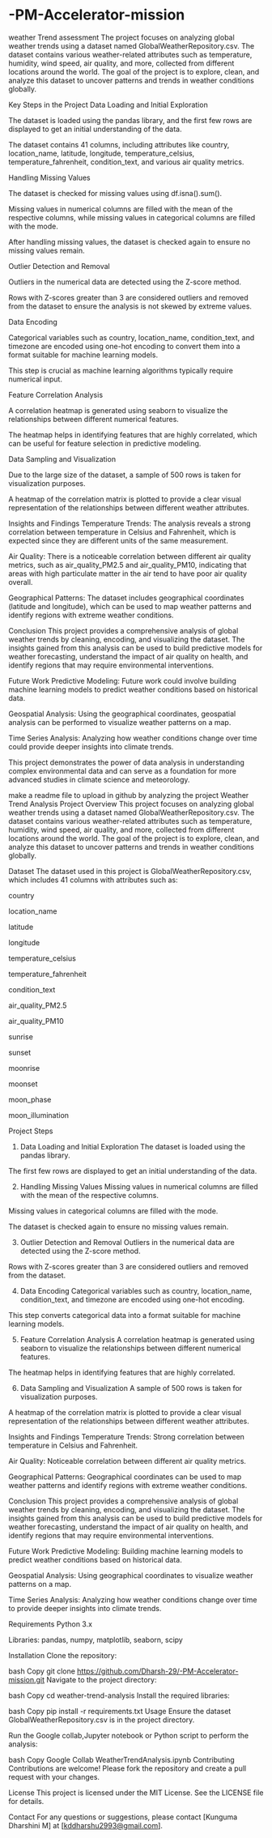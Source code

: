 # -PM-Accelerator-mission
weather Trend assessment
The project focuses on analyzing global weather trends using a dataset named GlobalWeatherRepository.csv. The dataset contains various weather-related attributes such as temperature, humidity, wind speed, air quality, and more, collected from different locations around the world. The goal of the project is to explore, clean, and analyze this dataset to uncover patterns and trends in weather conditions globally.

Key Steps in the Project
Data Loading and Initial Exploration

The dataset is loaded using the pandas library, and the first few rows are displayed to get an initial understanding of the data.

The dataset contains 41 columns, including attributes like country, location_name, latitude, longitude, temperature_celsius, temperature_fahrenheit, condition_text, and various air quality metrics.

Handling Missing Values

The dataset is checked for missing values using df.isna().sum().

Missing values in numerical columns are filled with the mean of the respective columns, while missing values in categorical columns are filled with the mode.

After handling missing values, the dataset is checked again to ensure no missing values remain.

Outlier Detection and Removal

Outliers in the numerical data are detected using the Z-score method.

Rows with Z-scores greater than 3 are considered outliers and removed from the dataset to ensure the analysis is not skewed by extreme values.

Data Encoding

Categorical variables such as country, location_name, condition_text, and timezone are encoded using one-hot encoding to convert them into a format suitable for machine learning models.

This step is crucial as machine learning algorithms typically require numerical input.

Feature Correlation Analysis

A correlation heatmap is generated using seaborn to visualize the relationships between different numerical features.

The heatmap helps in identifying features that are highly correlated, which can be useful for feature selection in predictive modeling.

Data Sampling and Visualization

Due to the large size of the dataset, a sample of 500 rows is taken for visualization purposes.

A heatmap of the correlation matrix is plotted to provide a clear visual representation of the relationships between different weather attributes.

Insights and Findings
Temperature Trends: The analysis reveals a strong correlation between temperature in Celsius and Fahrenheit, which is expected since they are different units of the same measurement.

Air Quality: There is a noticeable correlation between different air quality metrics, such as air_quality_PM2.5 and air_quality_PM10, indicating that areas with high particulate matter in the air tend to have poor air quality overall.

Geographical Patterns: The dataset includes geographical coordinates (latitude and longitude), which can be used to map weather patterns and identify regions with extreme weather conditions.

Conclusion
This project provides a comprehensive analysis of global weather trends by cleaning, encoding, and visualizing the dataset. The insights gained from this analysis can be used to build predictive models for weather forecasting, understand the impact of air quality on health, and identify regions that may require environmental interventions.

Future Work
Predictive Modeling: Future work could involve building machine learning models to predict weather conditions based on historical data.

Geospatial Analysis: Using the geographical coordinates, geospatial analysis can be performed to visualize weather patterns on a map.

Time Series Analysis: Analyzing how weather conditions change over time could provide deeper insights into climate trends.

This project demonstrates the power of data analysis in understanding complex environmental data and can serve as a foundation for more advanced studies in climate science and meteorology.

make a readme file to upload in github by analyzing the project
Weather Trend Analysis Project
Overview
This project focuses on analyzing global weather trends using a dataset named GlobalWeatherRepository.csv. The dataset contains various weather-related attributes such as temperature, humidity, wind speed, air quality, and more, collected from different locations around the world. The goal of the project is to explore, clean, and analyze this dataset to uncover patterns and trends in weather conditions globally.

Dataset
The dataset used in this project is GlobalWeatherRepository.csv, which includes 41 columns with attributes such as:

country

location_name

latitude

longitude

temperature_celsius

temperature_fahrenheit

condition_text

air_quality_PM2.5

air_quality_PM10

sunrise

sunset

moonrise

moonset

moon_phase

moon_illumination

Project Steps
1. Data Loading and Initial Exploration
The dataset is loaded using the pandas library.

The first few rows are displayed to get an initial understanding of the data.

2. Handling Missing Values
Missing values in numerical columns are filled with the mean of the respective columns.

Missing values in categorical columns are filled with the mode.

The dataset is checked again to ensure no missing values remain.

3. Outlier Detection and Removal
Outliers in the numerical data are detected using the Z-score method.

Rows with Z-scores greater than 3 are considered outliers and removed from the dataset.

4. Data Encoding
Categorical variables such as country, location_name, condition_text, and timezone are encoded using one-hot encoding.

This step converts categorical data into a format suitable for machine learning models.

5. Feature Correlation Analysis
A correlation heatmap is generated using seaborn to visualize the relationships between different numerical features.

The heatmap helps in identifying features that are highly correlated.

6. Data Sampling and Visualization
A sample of 500 rows is taken for visualization purposes.

A heatmap of the correlation matrix is plotted to provide a clear visual representation of the relationships between different weather attributes.

Insights and Findings
Temperature Trends: Strong correlation between temperature in Celsius and Fahrenheit.

Air Quality: Noticeable correlation between different air quality metrics.

Geographical Patterns: Geographical coordinates can be used to map weather patterns and identify regions with extreme weather conditions.

Conclusion
This project provides a comprehensive analysis of global weather trends by cleaning, encoding, and visualizing the dataset. The insights gained from this analysis can be used to build predictive models for weather forecasting, understand the impact of air quality on health, and identify regions that may require environmental interventions.

Future Work
Predictive Modeling: Building machine learning models to predict weather conditions based on historical data.

Geospatial Analysis: Using geographical coordinates to visualize weather patterns on a map.

Time Series Analysis: Analyzing how weather conditions change over time to provide deeper insights into climate trends.

Requirements
Python 3.x

Libraries: pandas, numpy, matplotlib, seaborn, scipy

Installation
Clone the repository:

bash
Copy
git clone https://github.com/Dharsh-29/-PM-Accelerator-mission.git
Navigate to the project directory:

bash
Copy
cd weather-trend-analysis
Install the required libraries:

bash
Copy
pip install -r requirements.txt
Usage
Ensure the dataset GlobalWeatherRepository.csv is in the project directory.

Run the  Google collab,Jupyter notebook or Python script to perform the analysis:

bash
Copy
Google Collab WeatherTrendAnalysis.ipynb
Contributing
Contributions are welcome! Please fork the repository and create a pull request with your changes.

License
This project is licensed under the MIT License. See the LICENSE file for details.

Contact
For any questions or suggestions, please contact [Kunguma Dharshini M] at [kddharshu2993@gmail.com].
